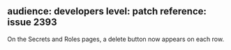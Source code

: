 audience: developers
level: patch
reference: issue 2393
---
On the Secrets and Roles pages, a delete button now appears on each row.
